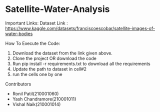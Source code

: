 # Satellite-Water-Analysis
Important Links:
Dataset Link : https://www.kaggle.com/datasets/franciscoescobar/satellite-images-of-water-bodies

How To Execute the Code:
1. Download the dataset from the link given above.
2. Clone the project OR download the code
3. Run pip install -r requirements.txt to download all the requirements
4. Update the path to dataset in cell#2
5. run the cells one by one


Contributors
- Ronil Patil(210001060)
- Yash Chandramore(210001011)
- Vishal Naik(210001014)
